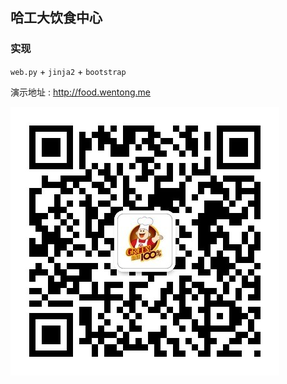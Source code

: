 哈工大饮食中心
---

### 实现

`web.py` + `jinja2` + `bootstrap`

演示地址 :  http://food.wentong.me


![hitfoodcenter](static/image/show/qrcode.jpg)

